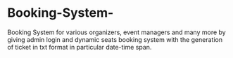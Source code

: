 # Booking-System-
Booking System for various organizers, event managers and many more by giving admin login and dynamic seats booking system with the generation of ticket in txt format in particular date-time span. 

